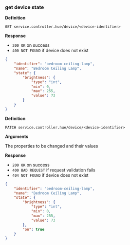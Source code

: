### get device state

**Definition**

`GET service.controller.hue/device/<device-identifier>`

**Response**

- `200 OK` on success
- `400 NOT FOUND` if device does not exist

```json
{
    "identifier": "bedroom-ceiling-lamp",
    "name": "Bedroom Ceiling Lamp",
    "state": {
        "brightness": {
            "type": "int",
            "min": 0,
            "max": 255,
            "value": 73
        }
    }
}
```

**Definition**

`PATCH service.controller.hue/device/<device-identifier>`

**Arguments**

The properties to be changed and their values

**Response**

- `200 OK` on success
- `400 BAD REQUEST` if request validation fails
- `404 NOT FOUND` if device does not exist

```json
{
    "identifier": "bedroom-ceiling-lamp",
    "name": "Bedroom Ceiling Lamp",
    "state": {
        "brightness": {
            "type": "int",
            "min": 0,
            "max": 255,
            "value": 73
        },
        "on": true
    }
}
```
